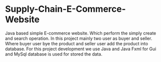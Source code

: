 # Supply-Chain-E-Commerce-Website
Java based simple E-commerce website. Which perform the simply create and search operation. In this project mainly two user as buyer and seller. Where buyer user bye the product and seller user add the product into database. For this project development we use Java and Java Fxml for Gui and MySql database is used for stored the data.
